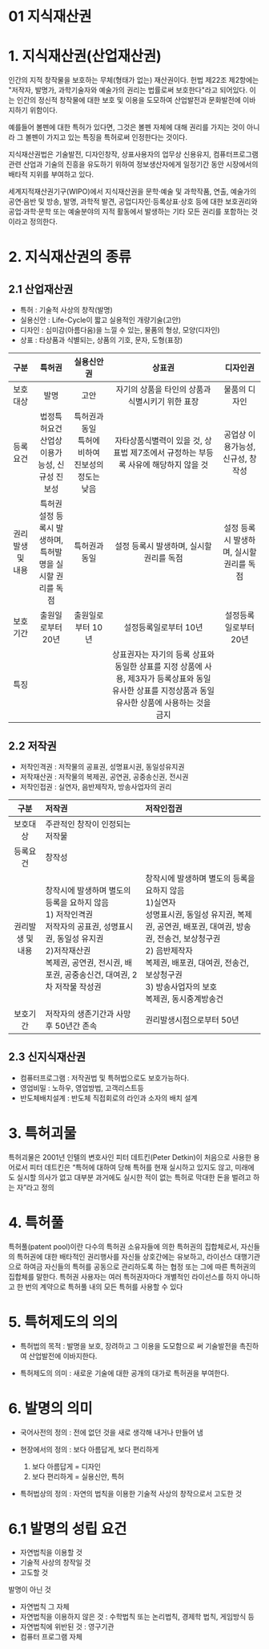 01 지식재산권
===

# 1. 지식재산권(산업재산권)

인간의 지적 창작물을 보호하는 무체(형태가 없는) 재산권이다. 헌법 제22조 제2항에는 "저작자, 발명가, 과학기술자와 예술가의 권리는 법률로써 보호한다"라고 되어있다. 이는 인간의 정신적 창작물에 대한 보호 및 이용을 도모하여 산업발전과 문화발전에 이바지하기 위함이다. 

예를들어 볼펜에 대한 특허가 있다면, 그것은 볼펜 자체에 대해 권리를 가지는 것이 아니라 그 볼펜이 가지고 있는 특징을 특허로써 인정한다는 것이다.

지식재산권법은 기술발전, 디자인창작, 상표사용자의 업무상 신용유지, 컴퓨터프로그램관련 산업과 기술의 진흥을 유도하기 위하여 정보생산자에게 일정기간 동안 시장에서의 배타적 지위를 부여하고 있다.

세계지적재산권기구(WIPO)에서 지식재산권을 문학·예술 및 과학작품, 연출, 예술가의 공연·음반 및 방송, 발명, 과학적 발견, 공업디자인·등록상표·상호 등에 대한 보호권리와 공업·과학·문학 또는 예술분야의 지적 활동에서 발생하는 기타 모든 권리를 포함하는 것이라고 정의한다.

# 2. 지식재산권의 종류

## 2.1 산업재산권

- 특허 : 기술적 사상의 창작(발명)
- 실용신안 : Life-Cycle이 짧고 실용적인 개량기술(고안)
- 디자인 : 심미감(아름다움)을 느낄 수 있는, 물품의 형상, 모양(디자인)
- 상표 : 타상품과 식별되는, 상품의 기호, 문자, 도형(표장)


| 구분 | 특허권 | 실용신안권 | 상표권 |디자인권|
| :---: |:---:| :---:| :---:| :---: |
| 보호대상 | 발명 | 고안 | 자기의 상품을 타인의 상품과 식별시키기 위한 표장| 물품의 디자인|
| 등록요건 | 법정특허요건<br>산업상 이용가능성, 신규성 진보성 | 특허권과 동일<br>특허에 비하여 진보성의 정도는 낮음 | 자타상품식별력이 있을 것, 상표법 제7조에서 규정하는 부등록 사유에 해당하지 않을 것 | 공업상 이용가능성, 신규성, 창작성 |
| 권리발생 및 내용 | 특허권 설정 등록시 발생하며,<br> 특허발명을 실시할 권리를 독점 | 특허권과 동일 |설정 등록시 발생하며, 실시할 권리를 독점|설정 등록시 발생하며, 실시할 권리를 독점|
| 보호기간 | 출원일로부터 20년 | 출원일로부터 10년 |설정등록일로부터 10년| 설정등록일로부터 20년|
| 특징|||상표권자는 자기의 등록 상표와 동일한 상표를 지정 상품에 사용, 제3자가 등록상표와 동일 유사한 상표를 지정상품과 동일 유사한 상품에 사용하는 것을 금지||


## 2.2 저작권

- 저작인격권 : 저작물의 공표권, 성명표시권, 동일성유지권
- 저작재산권 : 저작물의 복제권, 공연권, 공중송신권, 전시권
- 저작인접권 : 실연자, 음반제작자, 방송사업자의 권리

| 구분 | 저작권 | 저작인접권 | 
| :---: |:---| :---|
| 보호대상 | 주관적인 창작이 인정되는 저작물 |
| 등록요건 | 창작성| |
| 권리발생 및 내용 | 창작시에 발생하며 별도의 등록을 요하지 않음 <br>1) 저작인격권<br>저작자의 공표권, 성명표시권, 동일성 유지권<br>2)저작재산권<br>복제권, 공연권, 전시권, 배포권, 공중송신건, 대여권, 2차 저작물 작성권 | 창작시에 발생하며 별도의 등록을 요하지 않음<br>1)실연자<br>성명표시권, 동일성 유지권, 복제권, 공연권, 배포권, 대여권, 방송권, 전송건, 보상청구권<br>2) 음반제작자<br>복제권, 배포권, 대여권, 전송건, 보상청구권<br>3) 방송사업자의 보호<br>복제권, 동시중계방송건|
| 보호기간 | 저작자의 생존기간과 사망후 50년간 존속 | 권리발생시점으로부터 50년 |

## 2.3 신지식재산권

- 컴퓨터프로그램 : 저작권법 및 특허법으로도 보호가능하다.
- 영업비밀 : 노하우, 영업방법, 고객리스트등
- 반도체배치설계 : 반도체 직접회로의 라인과 소자의 배치 설계

# 3. 특허괴물

특허괴물은 2001년 인텔의 변호사인 피터 데트킨(Peter Detkin)이 처음으로 사용한 용어로서 피터 데트킨은 “특허에 대하여 당해 특허를 현재 실시하고 있지도 않고, 미래에도 실시할 의사가 없고 대부분 과거에도 실시한 적이 없는 특허로 막대한 돈을 벌려고 하는 자”라고 정의

# 4. 특허풀

특허풀(patent pool)이란 다수의 특허권 소유자들에 의한 특허권의 집합체로서, 자신들의 특허권에 대한 배타적인 권리행사를 자신들 상호간에는 유보하고, 라이선스 대행기관으로 하여금 자신들의 특허를 공동으로 관리하도록 하는 협정 또는 그에 따른 특허권의 집합체를 말한다. 특허권 사용자는 여러 특허권자마다 개별적인 라이선스를 하지 아니하고 한 번의 계약으로 특허풀 내의 모든 특허를 사용할 수 있다

# 5. 특허제도의 의의

- 특허법의 목적 : 발명을 보호, 장려하고 그 이용을 도모함으로 써 기술발전을 촉진하여 산업발전에 이바지한다.

- 특허제도의 의미 : 새로운 기술에 대한 공개의 대가로 특허권을 부여한다.

# 6. 발명의 의미

- 국어사전의 정의 : 전에 없던 것을 새로 생각해 내거나 만들어 냄 

- 현장에서의 정의 : 보다 아름답게, 보다 편리하게 

  1. 보다 아름답게 = 디자인 
  2. 보다 편리하게 = 실용신안, 특허

- 특허법상의 정의 : 자연의 법칙을 이용한 기술적 사상의 창작으로서 고도한 것 

# 6.1 발명의 성립 요건

- 자연법칙을 이용할 것
- 기술적 사상의 창작일 것
- 고도할 것

발명이 아닌 것

- 자연법칙 그 자체
- 자연법칙을 이용하지 않은 것 : 수학법칙 또는 논리법칙, 경제학 법칙, 게임방식 등
- 자연법칙에 위반된 것 : 영구기관
- 컴퓨터 프로그램 자체